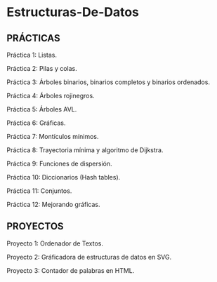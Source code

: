 # Estructuras-De-Datos
## PRÁCTICAS

Práctica 1: Listas.

Práctica 2: Pilas y colas.

Práctica 3: Árboles binarios, binarios completos y binarios ordenados.

Práctica 4: Árboles rojinegros.

Práctica 5: Árboles AVL.

Práctica 6: Gráficas.

Práctica 7: Montículos mínimos.

Práctica 8: Trayectoria mínima y algoritmo de Dijkstra.

Práctica 9: Funciones de dispersión.

Práctica 10: Diccionarios (Hash tables).

Práctica 11: Conjuntos.

Práctica 12: Mejorando gráficas.

## PROYECTOS

Proyecto 1: Ordenador de Textos.

Proyecto 2: Gráficadora de estructuras de datos en SVG.

Proyecto 3: Contador de palabras en HTML.
